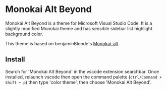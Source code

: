 # Monokai Alt Beyond
Monokai Alt Beyond is a theme for Microsoft Visual Studio Code. It is a slightly modified Monokai theme and has sensible sidebar list highlight background color.

This theme is based on benjaminBlonde's [Monokai-alt](https://github.com/sarcadass/vscode-monokai-alt).

## Install
Search for 'Monokai Alt Beyond' in the vscode extension searchbar. Once installed, relaunch vscode then open the command palette (`ctrl/Command + Shift + p`) then type 'color theme', then choose 'Monokai Alt Beyond'.